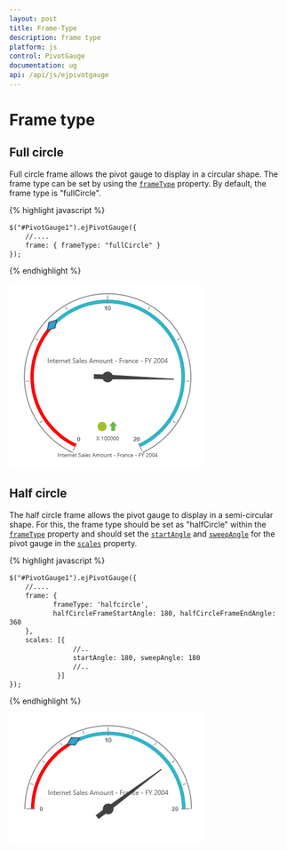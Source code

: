 ```yaml
---
layout: post
title: Frame-Type
description: frame type
platform: js
control: PivotGauge
documentation: ug
api: /api/js/ejpivotgauge
---
```


# Frame type

## Full circle

Full circle frame allows the pivot gauge to display in a circular shape. The frame type can be set by using the [`frameType`](/api/js/ejpivotgauge#members:frame) property. By default, the frame type is "fullCircle".

{% highlight javascript %}

    $("#PivotGauge1").ejPivotGauge({
        //....
        frame: { frameType: "fullCircle" }
    });

{% endhighlight %}

![Shows full circle of pivot gauge widget](Frame-Type_images/FullCircle.png)

## Half circle

The half circle frame allows the pivot gauge to display in a semi-circular shape. For this, the frame type should be set as "halfCircle" within the [`frameType`](/api/js/ejpivotgauge#members:frame-frametype) property and should set the [`startAngle`](/api/js/ejpivotgauge#members:frame-halfcircleframestartangle) and [`sweepAngle`](/api/js/ejpivotgauge#members:frame-halfcircleframeendangle) for the pivot gauge in the  [`scales`](/api/js/ejpivotgauge#members:scales) property.

{% highlight javascript %}

    $("#PivotGauge1").ejPivotGauge({
        //....
        frame: {
               frameType: 'halfcircle',
               halfCircleFrameStartAngle: 180, halfCircleFrameEndAngle: 360
        },
        scales: [{
                    //..
                    startAngle: 180, sweepAngle: 180
                    //..
                }]
    });

{% endhighlight %}

![Shows half circle of pivot gauge widget](Frame-Type_images/HalfCircle.png)


